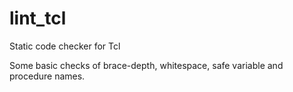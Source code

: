 # lint_tcl
Static code checker for Tcl

Some basic checks of brace-depth, whitespace, safe variable and procedure names.
